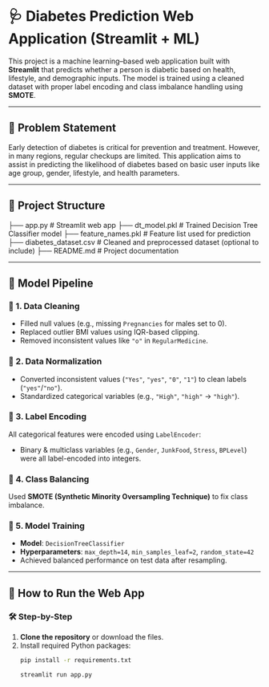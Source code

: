 # 🩺 Diabetes Prediction Web Application (Streamlit + ML)

This project is a machine learning–based web application built with **Streamlit** that predicts whether a person is diabetic based on health, lifestyle, and demographic inputs. The model is trained using a cleaned dataset with proper label encoding and class imbalance handling using **SMOTE**.

---

## 📌 Problem Statement

Early detection of diabetes is critical for prevention and treatment. However, in many regions, regular checkups are limited. This application aims to assist in predicting the likelihood of diabetes based on basic user inputs like age group, gender, lifestyle, and health parameters.

---

## 📂 Project Structure
├── app.py # Streamlit web app
├── dt_model.pkl # Trained Decision Tree Classifier model
├── feature_names.pkl # Feature list used for prediction
├── diabetes_dataset.csv # Cleaned and preprocessed dataset (optional to include)
├── README.md # Project documentation


---

## 🧠 Model Pipeline

### 🔹 1. Data Cleaning
- Filled null values (e.g., missing `Pregnancies` for males set to 0).
- Replaced outlier BMI values using IQR-based clipping.
- Removed inconsistent values like `"o"` in `RegularMedicine`.

### 🔹 2. Data Normalization
- Converted inconsistent values (`"Yes"`, `"yes"`, `"0"`, `"1"`) to clean labels (`"yes"`/`"no"`).
- Standardized categorical variables (e.g., `"High"`, `"high"` → `"high"`).

### 🔹 3. Label Encoding
All categorical features were encoded using `LabelEncoder`:
- Binary & multiclass variables (e.g., `Gender`, `JunkFood`, `Stress`, `BPLevel`) were all label-encoded into integers.

### 🔹 4. Class Balancing
Used **SMOTE (Synthetic Minority Oversampling Technique)** to fix class imbalance.

### 🔹 5. Model Training
- **Model**: `DecisionTreeClassifier`  
- **Hyperparameters**: `max_depth=14`, `min_samples_leaf=2`, `random_state=42`  
- Achieved balanced performance on test data after resampling.

---

## 🚀 How to Run the Web App

### 🛠️ Step-by-Step

1. **Clone the repository** or download the files.
2. Install required Python packages:
   ```bash
   pip install -r requirements.txt

   streamlit run app.py

